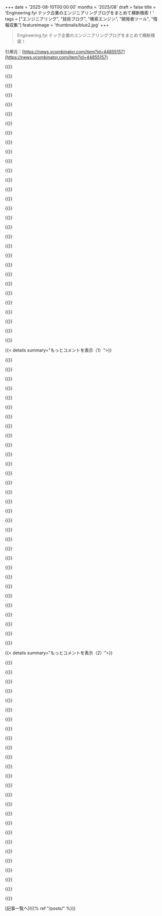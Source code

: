 +++
date = '2025-08-10T00:00:00'
months = '2025/08'
draft = false
title = 'Engineering.fyi テック企業のエンジニアリングブログをまとめて横断検索！'
tags = ["エンジニアリング", "技術ブログ", "検索エンジン", "開発者ツール", "情報収集"]
featureimage = 'thumbnails/blue2.jpg'
+++

> Engineering.fyi テック企業のエンジニアリングブログをまとめて横断検索！

引用元：[https://news.ycombinator.com/item?id=44855157](https://news.ycombinator.com/item?id=44855157)




{{<matomeQuote body="エンジニアリングブログ検索サイト「Engineering.fyi」作ったよ。Google、Meta、Stripeなど15社以上のブログを横断検索できて、トピック、難易度、コード有無で絞り込めるんだ。Next.jsとか使ってて、カスタムスクレイパーで各ブログをインデックスしてる。AI要約や週刊ダイジェストも追加予定。フィードバックとして、追加してほしいブログやAI要約の有用性について教えてほしいな。" userName="indiehackerman" createdAt="2025/08/10 13:44:05" color="#ff33a1">}}




{{<matomeQuote body="トップ記事X個をハイライトするニュースレターがあったら最高だね（全自動で）。最初はページビューみたいなシンプルなスコアリングシステムから始めて、後でアップボートボタンを追加して、一番投票された記事を毎週送るといいかも。<br>メール送信はタダじゃないけど、Buttondown [1]には100購読者まで無料プランがあるよ。すごくシンプルで、アーカイブ [2]も購読処理 [3]もやってくれるんだ。<br>100購読者の無料プランなら、身近な人にこの機能を限定できるし、後でニュースレターを有料にしてESPの費用をカバーするのもありかもね。<br>[1] https://buttondown.com<br>[2] https://buttondown.com/hacker-newsletter/archive<br>[3] https://buttondown.com/hacker-newsletter" userName="mustaphah" createdAt="2025/08/16 10:46:57" color="#785bff">}}




{{<matomeQuote body="16社だけって結構少ないね。もしよかったら、僕のブログも追加してくれないかな？https://clickhouse.com/blog?category=engineering" userName="zX41ZdbW" createdAt="2025/08/10 15:31:57" color="#38d3d3">}}




{{<matomeQuote body="始まったばかりだけど、リストには絶対追加するよ！" userName="indiehackerman" createdAt="2025/08/10 15:35:10" color="">}}




{{<matomeQuote body="宣伝になっちゃうけど、たぶん関係あるから許してね。僕の個人ブログのディレクトリ兼検索エンジン [1] は1000以上のRSSフィードをインデックスしてるし、その多くがエンジニアリングやソフトウェア開発についてだよ。全文検索はTypesenseで実装してて、各投稿には”関連”記事の推薦もあるんだ。例は [2] だよ。<br>1. https://minifeed.net/<br>2. https://minifeed.net/items/n1HZYMDEKyra" userName="freetonik" createdAt="2025/08/10 14:26:00" color="#38d3d3">}}




{{<matomeQuote body="記事を読んだら、変な文章だったから驚いたよ。後で要約って気づいたんだけど、最初に「要約だよ」って分かるように表示してほしいな。”元の記事を読む”みたいな大きなボタンも上にあれば、選択しやすいと思うよ。" userName="pnt12" createdAt="2025/08/11 08:50:12" color="#785bff">}}




{{<matomeQuote body="ごめん、前のコメントは訂正するよ。あれ要約じゃなくてプレビューだったんだね。でもヘッダーとかが混ざってて、すごく読みにくかったよ。ヘッダーは入れないか、きちんと区別して表示してほしいな！" userName="pnt12" createdAt="2025/08/11 09:05:33" color="#45d325">}}




{{<matomeQuote body="うん、パースが最適じゃないんだよね。直すから待っててね！" userName="freetonik" createdAt="2025/08/11 12:19:04" color="">}}




{{<matomeQuote body="ページ戻ったら、前に見た記事がもう無くてびっくりしたよ。ランダムブログに載ってたから見失っちゃったんだね。日替わりで数記事を固定表示するとか、そういう改善はどうかな？そうすれば、もっと安心して見れると思うよ！" userName="pnt12" createdAt="2025/08/11 08:53:12" color="#38d3d3">}}




{{<matomeQuote body="良いアイデアだね、ありがとう！ウェルカムページを”Minifeed Today”みたいなページにして、1日1回だけ更新するように計画してたんだ。" userName="freetonik" createdAt="2025/08/11 12:19:56" color="">}}




{{<matomeQuote body="見た目いいね！コメントやいいねみたいなソーシャル機能、追加する予定ある？" userName="jpmonette" createdAt="2025/08/10 16:26:54" color="">}}




{{<matomeQuote body="検討はしたけど、まだユーザーが少ないから何とも言えないね。" userName="freetonik" createdAt="2025/08/10 18:25:34" color="">}}




{{<matomeQuote body="俺もコメントやいいね、リポスト機能があるソーシャルなサイトをlynkmi.comで作ってるよ。ウェイティングリストに登録すればすぐ使えるようになるから試してみて！" userName="OisinMoran" createdAt="2025/08/10 18:25:30" color="">}}




{{<matomeQuote body="サイトの追加や提案はできる？" userName="victorbjorklund" createdAt="2025/08/10 14:56:20" color="">}}




{{<matomeQuote body="うん、できるよ。ここからどうぞ: https://minifeed.net/suggest" userName="freetonik" createdAt="2025/08/10 14:57:31" color="#45d325">}}




{{<matomeQuote body="SubstackとかMediumみたいなのがなくて、RSSで自分のニュースやブログアグリゲーターを使ってた頃が懐かしいな。" userName="gombosg" createdAt="2025/08/10 21:48:54" color="">}}




{{<matomeQuote body="RSSが終わったなんて言うなよ。20年以上も経つのにまだ現役だぜ。読むだけでも投稿するだけでも、誰も止めてないだろ。<br>流行りのテックはすぐにダメになるけど、オープンプロトコルはワインみたいに熟成するんだ。<br>P.S. あんたのサイト、オフラインだよ。もし生きてて面白い記事があれば、俺のRSSフィードリストに追加したのに。俺はHNだけでも何百もの面白いサイトやフィードを見つけてきたんだぜ。" userName="rambambram" createdAt="2025/08/11 13:05:54" color="#ff33a1">}}




{{<matomeQuote body="くそっ、俺が書いたものを読んでくれる人が一人でもいるって知ってたら、RSS追加してたのに :P" userName="ctxc" createdAt="2025/08/11 16:11:50" color="">}}




{{<matomeQuote body="最近はブログを書く人は減ったけど、面白いブログはまだたくさんあるよ。前より厳選されてるけど、俺はいつも役に立つ面白いブログにはRSSフィードを見つけられるんだ。" userName="dewey" createdAt="2025/08/11 08:25:57" color="#ff33a1">}}




{{<matomeQuote body="コンセプトいいね！質の高い記事を探してる時にすごく助かるよ。fly.ioのブログもおすすめ、すごく良い記事があるんだ。<br>https://fly.io/blog/" userName="angelmm" createdAt="2025/08/10 14:31:27" color="#38d3d3">}}




{{<matomeQuote body="追加したよ: https://engineering.fyi/company/fly" userName="indiehackerman" createdAt="2025/08/14 10:49:17" color="">}}




{{<matomeQuote body="リストに追加するね！" userName="indiehackerman" createdAt="2025/08/10 15:12:46" color="">}}




{{<matomeQuote body="このコンセプトは好きだよ—関連するアーキテクチャの記事を探すのに、Google検索の奥底や会社のブログの4ページ目までたどり着くことが何度あったか。小さいけど高信号なエンジニアリングブログ（Segment、Plaid、Posthog、Linearみたいな）を追加してほしいね。AI要約は「なぜ」を強調するなら使えるかも。発見はTwitter/XやRedditだけどノイズが多いから、検索やフィルタリングできるのは魅力的だね。タグ付けには軽いNLPアプローチ（spaCy / transformers）を考えてみては？すごい仕事だね！" userName="skyzouwdev" createdAt="2025/08/11 12:10:03" color="#45d325">}}




{{<matomeQuote body="いいアイデアだね。同じことをKagi Lensで作ってみようとしたんだけど、Kagi LensesはURLを10個しか指定できないんだ。俺が選んだのはこれだよ：<br>https://stripe.com/blog/engineering, https://engineering.fb.com/, https://www.uber.com/en-US/blog/engineering/, https://netflixtechblog.com/, https://research.google.com/blog/, https://technology.riotgames.com/, https://incident.io/blog, https://www.anthropic.com/engineering, https://openai.com/news/, https://shopify.engineering/" userName="pbronez" createdAt="2025/08/10 14:27:11" color="#38d3d3">}}




{{<matomeQuote body="このLensで“Python”を検索したら、上位3つのヒットはこうだったよ：MetaのPyrefly発表（2025年5月）、NetflixのPython全体使用に関する記事（2013年3月）、GoogleのCroissant MLメタデータフォーマット発表（2024年3月）。" userName="pbronez" createdAt="2025/08/10 14:30:07" color="">}}




{{<matomeQuote body="AWSブログはないの？AWSブログこそが最高品質で一番斬新だと感じたけどな。Route53とかの記事は本当に面白いよ。" userName="__turbobrew__" createdAt="2025/08/10 16:52:14" color="#ff5c5c">}}




{{<matomeQuote body="次はLensのLensを作ろうぜ！" userName="jzig" createdAt="2025/08/10 16:36:21" color="">}}




{{<matomeQuote body="いいね、でも最近「engineering」って言葉が、ほとんどソフトウェア（ウェブが主だけど）とAIにしか使われなくなってるのが面白いよね。実際はもっと広いのに。" userName="kenanfyi" createdAt="2025/08/10 18:54:48" color="">}}




{{<matomeQuote body="わかんないけど、ハードウェアエンジニアリング（電気、機械、土木、航空宇宙とか）って、ソフトウェアと同じくらい儲かるし、俺はもっと面白いと思うんだ。物理は人間の発明じゃないし、ミスったらsegfaultじゃなくて爆発するからね。" userName="kawfey" createdAt="2025/08/11 21:06:39" color="#ff33a1">}}




{{<matomeQuote body="ハードウェアエンジニアだけど、もっと面白いかは分かんないな。でも、開発中のマインドセットやテンポは全然違うのは確かだね。サンドボックス環境みたいに無限に試せるわけじゃないし。" userName="kenanfyi" createdAt="2025/08/12 13:29:56" color="#ff5733">}}




{{< details summary="もっとコメントを表示（1）">}}

{{<matomeQuote body="Riot Gamesのテックブログも追加したらどうかな？URLはこれだよ！https://technology.riotgames.com" userName="plucafs" createdAt="2025/08/10 14:01:06" color="#45d325">}}




{{<matomeQuote body="2024年の2月以降、投稿がないみたいだけど、活動してないのかな？" userName="sontek" createdAt="2025/08/12 03:20:45" color="#ff5733">}}




{{<matomeQuote body="リストに追加するよ！" userName="indiehackerman" createdAt="2025/08/10 15:12:56" color="">}}




{{<matomeQuote body="「新しいテクノロジーを学ぶ時、Google、Meta、Stripeみたいな会社が本番環境でどう実装してるかから最高の洞察が得られる」ってあるけど、俺はそうは思わないね。" userName="demarq" createdAt="2025/08/11 01:09:48" color="">}}




{{<matomeQuote body="機能要望なんだけど、ユーザーがフォローしたいブログのRSSフィードを追加できるようにしてほしいな。あとは、日付でフィルタリングできるようにしてほしい。" userName="SushiMon" createdAt="2025/08/15 16:56:01" color="#ff5733">}}




{{<matomeQuote body="すごく良いアイデアだけど、開こうとするとCloudflareが俺のブラウザをDDOSしてくるんだよ。Cloudflareからすぐにウェブサイトを移すべきだって良いリマインダーになったね。" userName="ozgrakkurt" createdAt="2025/08/10 14:26:36" color="#38d3d3">}}




{{<matomeQuote body="Cloudflareの最近の動きについてはちょっと疎いんだけど、あなたの言ってる意味がよく分かんないな。CloudflareがあなたのブラウザをDDOSの一部だと思ってるってこと？Cloudflareがネットのいろんな場所からあなたのブラウザを攻撃してるってこと？" userName="jagged-chisel" createdAt="2025/08/10 19:07:23" color="">}}




{{<matomeQuote body="これはCPUチャレンジのことだと思うな。ここでのDDOSはDoSのことだろうね。具体的にはCPUをパンクさせたり、バッテリーを消耗させたりするやつ。詳しい情報はこれを見てみて！https://security.stackexchange.com/questions/278660/why-are-..." userName="8organicbits" createdAt="2025/08/10 21:07:22" color="#ff5c5c">}}




{{<matomeQuote body="スマホで使うとブラウザが固まって再起動しなきゃいけないんだ。DDOSとは違うけど、まるでブラウザが攻撃されてるみたいで困るよ。" userName="ozgrakkurt" createdAt="2025/08/10 22:19:22" color="">}}




{{<matomeQuote body="Fediverseのクロスサポートって追加できる？ActivityPubを使えばBluesky、Mastodon、Threadsに対応できると思うんだ。<br>GNU SocialからMastodonとかに進化してきたしね。" userName="skhameneh" createdAt="2025/08/11 01:50:00" color="#785bff">}}




{{<matomeQuote body="宣伝だけど、これらの情報やもっとたくさんのはhttps://daily.dev/で見つかるよ。デベロッパーニュースのパーソナライズされたアグリゲーターなんだ。" userName="idosh" createdAt="2025/08/11 05:30:37" color="">}}




{{<matomeQuote body="これ、ブラウザ拡張機能だけなの？サイトが拡張機能をインストールさせようとしてきて、めちゃくちゃ怪しく感じるんだけど。" userName="grub5000" createdAt="2025/08/11 07:54:58" color="">}}




{{<matomeQuote body="うちのウェブアプリhttps://app.daily.devに直接行けるよ。<br>ちなみに、拡張機能はオープンソースだから怪しいものじゃないよ: https://github.com/dailydotdev/apps/" userName="idosh" createdAt="2025/08/11 16:33:25" color="#ff33a1">}}




{{<matomeQuote body="この良いリストも追加できるかもね: https://github.com/kilimchoi/engineering-blogs" userName="meander_water" createdAt="2025/08/10 21:29:11" color="#ff5733">}}




{{<matomeQuote body="ありがとう！素晴らしいコレクションで、参考にしてるよ。しばらく更新されてないけど、できるだけたくさん追加するつもりだよ。" userName="indiehackerman" createdAt="2025/08/11 02:31:36" color="#ff33a1">}}




{{<matomeQuote body="いい仕事だね。僕も似たようなの始めたけど、用途がちょっと違うんだ。<br>みんな特定のトピックに興味あるし時間も限られてるから、トピックごとにトップ記事を見つけられるものが欲しい。だからHackerNewsが人気なんだよね。<br>トピック別のHackerNewsを実装するのはいいアイデアだと思う（ユーザー投稿とサイトクロールの両方で）。" userName="chandu_vrs" createdAt="2025/08/11 06:22:06" color="#ff5c5c">}}




{{<matomeQuote body="応援と提案ありがとう！" userName="indiehackerman" createdAt="2025/08/12 10:04:24" color="#45d325">}}




{{<matomeQuote body="RSSを追加してくれたら嬉しいな。" userName="colesantiago" createdAt="2025/08/10 13:52:02" color="#ff5c5c">}}




{{<matomeQuote body="会社ブログを中心に考えてる？それとも個人ブログにも広げるつもり？Maggie Appleton（https://maggieappleton.com/）やPatrick McKenzie（https://www.kalzumeus.com/）みたいな人も技術について面白いこと書いてるけど、会社ブログとは別のプロダクトだよね。" userName="mmargenot" createdAt="2025/08/10 17:41:01" color="#45d325">}}




{{<matomeQuote body="いい提案だね、俺もPatrick McKenzieの大ファンだよ。最初は会社ブログから始めるつもりだけど、需要があれば個人ブログにも広げるよ。" userName="indiehackerman" createdAt="2025/08/11 02:31:05" color="#ff33a1">}}




{{<matomeQuote body="そうだね、会社と個人のブログで線引きするのはすごく理にかなってるよ。どちらかに絞るのもアリだ。それにしても、他のコメントにも個人のブログ集があったよね。機能追加、頑張って！" userName="mmargenot" createdAt="2025/08/12 23:21:13" color="">}}




{{<matomeQuote body="それぞれのブログでカスタムの解析ロジックが必要（標準フォーマットがない）なのは残念だね。RSSはその標準フォーマットになる可能性を秘めてる。普及は進んでるけど、まだ普遍的じゃないんだよな。" userName="8organicbits" createdAt="2025/08/10 16:25:14" color="#38d3d3">}}




{{<matomeQuote body="RSSでスクレイピング始めたんだけど、すぐ全ての過去記事は含まれないって気づいたんだ。" userName="indiehackerman" createdAt="2025/08/10 16:27:35" color="#45d325">}}




{{<matomeQuote body="解析や解析構造の設定にAIを使ってる？" userName="lysecret" createdAt="2025/08/11 07:40:55" color="">}}




{{<matomeQuote body="最初に見たのは迷惑なCloudflareのCAPTCHAだったよ…うへぇ。" userName="Catbert59" createdAt="2025/08/10 14:13:58" color="">}}




{{<matomeQuote body="これすごいじゃん！うちらのブログにもすごく技術的な詳細記事があるよ。ここ見てね https://www.warpstream.com/blog-category/engineering" userName="ordinarily" createdAt="2025/08/11 03:26:36" color="#ff33a1">}}




{{<matomeQuote body="サポートありがとう！リストに追加するね！" userName="indiehackerman" createdAt="2025/08/12 10:04:44" color="">}}




{{<matomeQuote body="何百ものブログを追加するつもり？RSSフィードみたいになるから10〜20に絞るのがいいと思うよ。面白いブログを集めて、デザインやコーディングに役立つようにしたいって目標があるんでしょ？" userName="fuzball1989" createdAt="2025/08/10 20:24:10" color="#ff5733">}}




{{<matomeQuote body="10〜20に絞ると価値が減ると思うな。もし興味があれば、ユーザーアカウント機能を追加して、会社や著者、タグなどで自分だけの記事リストを作れるように拡張したいと考えてるよ。" userName="indiehackerman" createdAt="2025/08/11 02:33:42" color="#38d3d3">}}




{{<matomeQuote body="JetBrainsのブログも追加できるかな？https://blog.jetbrains.com/" userName="marit77" createdAt="2025/08/12 09:46:31" color="">}}

{{</details>}}




{{< details summary="もっとコメントを表示（2）">}}

{{<matomeQuote body="これ、すごくいいね！RAMPも追加してくれると嬉しいな。エンジニアリングブログがすごく役立ったからさ。https://engineering.ramp.com/" userName="farai89" createdAt="2025/08/11 01:40:29" color="">}}




{{<matomeQuote body="サイトに追加したよ！https://engineering.fyi/company/ramp" userName="indiehackerman" createdAt="2025/08/13 11:44:04" color="">}}




{{<matomeQuote body="RSSフィードがないみたいだね。" userName="sontek" createdAt="2025/08/12 03:19:05" color="">}}




{{<matomeQuote body="サポートありがとう！リストに追加したよ。" userName="indiehackerman" createdAt="2025/08/11 01:52:29" color="">}}




{{<matomeQuote body="無限スクロールと、ボディのスクロールバーがないのが気に入らないな。" userName="brikym" createdAt="2025/08/10 23:26:09" color="">}}




{{<matomeQuote body="＞Current status: Core search is working. Adding new blogs weekly as I index them.＜<br>これ、一部サイトに最新ブログがない理由だね。それがなければ、間違いなく使うんだけどな。" userName="bkhl" createdAt="2025/08/10 21:37:47" color="#ff5733">}}




{{<matomeQuote body="役に立つなら嬉しいな！" userName="indiehackerman" createdAt="2025/08/11 02:32:16" color="">}}




{{<matomeQuote body="参考までに、数百のエンジニアリングブログのリストはこちら！：https://github.com/kilimchoi/engineering-blogs" userName="WASDx" createdAt="2025/08/10 15:40:29" color="#ff33a1">}}




{{<matomeQuote body="プロジェクト用にOPMLブログロールを集めてるんだけど、100個以上見つけたよ。これも追加しとくね！<br>https://alexsci.com/rss-blogroll-network/blogrolls/" userName="8organicbits" createdAt="2025/08/10 16:29:19" color="#ff5c5c">}}




{{<matomeQuote body="最高、ありがとう！" userName="indiehackerman" createdAt="2025/08/10 16:35:36" color="">}}




{{<matomeQuote body="ありがとう！素晴らしいコレクションで、ずっと参考にさせてもらってるよ。しばらく更新されてないけど、できるだけたくさん追加できるよう頑張るね。" userName="indiehackerman" createdAt="2025/08/10 15:43:35" color="#785bff">}}




{{<matomeQuote body="いいね！マスターRSSフィードみたいなのを提供してほしいな。" userName="ndom91" createdAt="2025/08/11 00:57:22" color="#785bff">}}




{{<matomeQuote body="応援ありがとう！リストに追加しておくね。" userName="indiehackerman" createdAt="2025/08/11 01:52:57" color="">}}




{{<matomeQuote body="そこの社員だからちょっと偏ってるけど、https://incident.io/blog/engineering は絶対追加する価値あると思うよ。" userName="shelika" createdAt="2025/08/10 14:02:03" color="#38d3d3">}}




{{<matomeQuote body="リストに追加しとくね！" userName="indiehackerman" createdAt="2025/08/10 15:13:19" color="">}}




{{<matomeQuote body="素晴らしいね！Netflixのブログも追加するのをおすすめするよ[1]。すごく高品質だと思うな。[1] https://netflixtechblog.com/" userName="dgs_sgd" createdAt="2025/08/10 22:55:48" color="#ff5733">}}




{{<matomeQuote body="サポートありがとう！Netflixも追加したよ：https://engineering.fyi/company/netflix" userName="indiehackerman" createdAt="2025/08/11 01:54:28" color="#785bff">}}




{{<matomeQuote body="どこからか始めるしかないもんね :)" userName="indiehackerman" createdAt="2025/08/10 15:54:54" color="">}}




{{<matomeQuote body="絶対、ソースでフィルターできるようになるべきだね。もうあるのに僕が見てないだけならごめん" userName="LtdJorge" createdAt="2025/08/11 07:25:47" color="#ff5c5c">}}




{{<matomeQuote body="提案ありがとう" userName="indiehackerman" createdAt="2025/08/12 10:05:56" color="">}}




{{<matomeQuote body="関連度とか、人気記事のフィルターがあったらいいな" userName="bilguudeiblgd" createdAt="2025/08/12 11:01:17" color="#45d325">}}




{{<matomeQuote body="C#とかASP.NETのタグが見つからないんだけど" userName="FailureCrown" createdAt="2025/08/11 13:36:10" color="#785bff">}}




{{<matomeQuote body="すごく良いアイデアだし、プレビューカードも最高だね。ソフトウェアセキュリティ系の会社が面白いブログを書いてる傾向があるって気づいたよ" userName="cosmicgadget" createdAt="2025/08/10 19:03:01" color="#785bff">}}




{{<matomeQuote body="サポートと素晴らしい提案、本当にありがとう！" userName="indiehackerman" createdAt="2025/08/11 01:53:33" color="#45d325">}}




{{<matomeQuote body="テックブログを山ほどブックマークしてるんだけど、月に1回くらいしか開かないんだ。君たちはどれくらいの頻度で読んでる？" userName="__natty__" createdAt="2025/08/10 14:18:07" color="">}}

{{</details>}}



[記事一覧へ]({{% ref "/posts/" %}})
